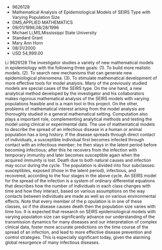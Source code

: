 
* 9626128
* Mathematical Analysis of Epidemiological Models of SEIRS Type with Varying Population Size
* DMS,APPLIED MATHEMATICS
* 09/01/1996,08/28/1996
* Michael Li,MS,Mississippi State University
* Standard Grant
* Mary Ann Horn
* 08/31/2000
* USD 54,999.00

Li 9626128 The investigator studies a variety of new mathematical models in
epidemiology with the following three goals: (1). To build more realistic
models. (2). To search new mechanisms that can generate new epidemiological
phenomena. (3). To stimulate mathematical development of more effective tools
for model analysis. Many of the previously studied models are special cases of
the SEIRS type. On the one hand, a new analytical method developed by the
investigator and his collaborators makes rigorous mathematical analysis of the
SEIRS models with varying populations feasible and is a main tool in this
project. On the other, problems of mathematical interest arising from the model
analysis are thoroughly studied in a general mathematical setting. Computation
also plays a important role, complementing analytical methods and testing the
model using clinical or experimental data. The use of mathematical models to
describe the spread of an infectious disease in a human or animal population has
a long history. If the disease spreads through direct contact of individuals, a
susceptible individual first becomes infected through contact with an infectious
member; he then stays in the latent period before becoming infectious; after
this he recovers from the infection with temporary immunity and later becomes
susceptible again when the acquired immunity is lost. Death due to both natural
causes and infection may occur during the cycle. The population is divided into
four subclasses: susceptibles, exposed (those in the latent period), infectious,
and recovered, according to the four stages in the above cycle. An SEIRS model
for the spread of the infection is a system of ordinary differential equations
that describes how the number of individuals in each class changes with time and
how they interact, based on various assumptions on the way contacts between
individuals are made as well as on various environmental effects. Note that
every member of the p opulation is in one of these classes, so if the disease
causes death then the population size varies with time too. It is expected that
research on SEIRS epidemiological models with varying population size can
significantly advance our understanding of the transmission dynamics for many
diseases and our interpretation of complex clinical data, foster more accurate
predictions on the time course of the spread of an infection, and lead to more
effective disease prevention and control strategies. This is especially
significant today, given the alarming global resurgence of many infectious
diseases.
